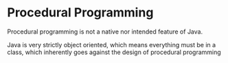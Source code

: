 # Procedural Programming


Procedural programming is not a native nor intended feature of Java.


Java is very strictly object oriented, which means everything must be in a class, which inherently goes against the design of procedural programming
